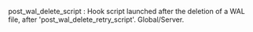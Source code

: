 post_wal_delete_script
:   Hook script launched after the deletion of a WAL file, after 'post_wal_delete_retry_script'.
    Global/Server.
